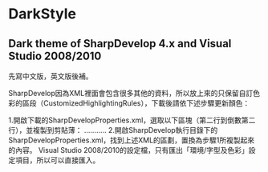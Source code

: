 DarkStyle
=========

Dark theme of SharpDevelop 4.x and Visual Studio 2008/2010
--------
先寫中文版，英文版後補。

SharpDevelop因為XML裡面會包含很多其他的資料，所以放上來的只保留自訂色彩的區段（CustomizedHighlightingRules），下載後請依下述步驟更新顏色：

1.開啟下載的SharpDevelopProperties.xml，選取以下區塊（第二行到倒數第二行），並複製到剪貼薄：
  <SerializedValue name="CustomizedHighlightingRules">
		...........
	</SerializedValue>
2.開啟SharpDevelop執行目錄下的SharpDevelopProperties.xml，找到上述XML的區劃，置換為步驟1所複製起來的內容。
Visual Studio 2008/2010的設定檔，只有匯出「環境/字型及色彩」設定項目，所以可以直接匯入。